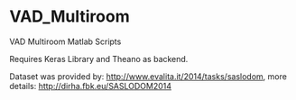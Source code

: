 # VAD_Multiroom

VAD Multiroom Matlab Scripts

Requires Keras Library and Theano as backend.

Dataset was provided by: http://www.evalita.it/2014/tasks/saslodom, more details: http://dirha.fbk.eu/SASLODOM2014
